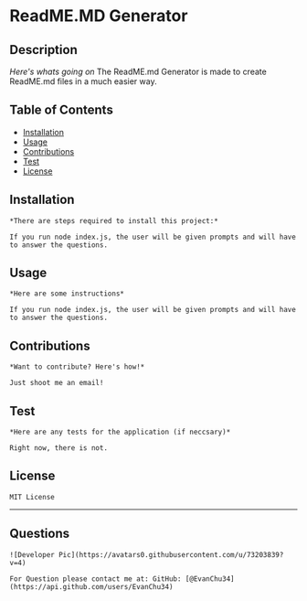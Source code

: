 # ReadME.MD Generator

  ## Description

  *Here's whats going on*
  The ReadME.md Generator is made to create ReadME.md files in a much easier way. 
  ## Table of Contents
  * [Installation](*installation)
  * [Usage](#usage)
  * [Contributions](#contributions)
  * [Test](#test)
  * [License](*license)
    
  ## Installation
    *There are steps required to install this project:*

    If you run node index.js, the user will be given prompts and will have to answer the questions.
    
  ## Usage
    *Here are some instructions*

    If you run node index.js, the user will be given prompts and will have to answer the questions.

  ## Contributions
    *Want to contribute? Here's how!*

    Just shoot me an email!

  ## Test
    *Here are any tests for the application (if neccsary)*

    Right now, there is not.
  
  ## License
    MIT License
  
  ---
  ## Questions
    ![Developer Pic](https://avatars0.githubusercontent.com/u/73203839?v=4)
    
    For Question please contact me at: GitHub: [@EvanChu34](https://api.github.com/users/EvanChu34)
  